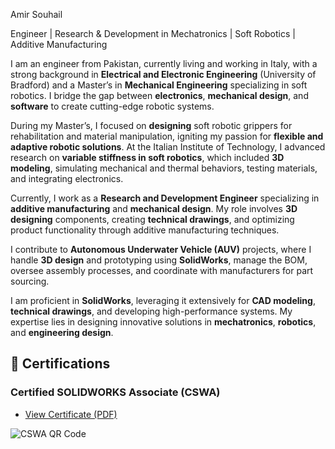 Amir Souhail

Engineer | Research & Development in Mechatronics | Soft Robotics | Additive Manufacturing



I am an engineer from Pakistan, currently living and working in Italy, with a strong background in **Electrical and Electronic Engineering** (University of Bradford) and a Master’s in **Mechanical Engineering** specializing in soft robotics. I bridge the gap between **electronics**, **mechanical design**, and **software** to create cutting-edge robotic systems.

During my Master’s, I focused on **designing** soft robotic grippers for rehabilitation and material manipulation, igniting my passion for **flexible and adaptive robotic solutions**. At the Italian Institute of Technology, I advanced research on **variable stiffness in soft robotics**, which included **3D modeling**, simulating mechanical and thermal behaviors, testing materials, and integrating electronics.

Currently, I work as a **Research and Development Engineer** specializing in **additive manufacturing** and **mechanical design**. My role involves **3D designing** components, creating **technical drawings**, and optimizing product functionality through additive manufacturing techniques.

I contribute to **Autonomous Underwater Vehicle (AUV)** projects, where I handle **3D design** and prototyping using **SolidWorks**, manage the BOM, oversee assembly processes, and coordinate with manufacturers for part sourcing.

I am proficient in **SolidWorks**, leveraging it extensively for **CAD modeling**, **technical drawings**, and developing high-performance systems. My expertise lies in designing innovative solutions in **mechatronics**, **robotics**, and **engineering design**.

## 📜 Certifications

### Certified SOLIDWORKS Associate (CSWA)
- [View Certificate (PDF)](Certificate_C-V4FU3TWQK5.pdf)  

![CSWA QR Code](cswa_qr.png)



